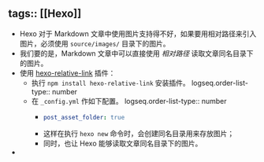 tags:: [[Hexo]]
---

- Hexo 对于 Markdown 文章中使用图片支持得不好，如果要用相对路径来引入图片，必须使用 `source/images/` 目录下的图片。
- 我们要的是，Markdown 文章中可以直接使用 *相对路径* 读取文章同名目录下的图片。
- 使用 [hexo-relative-link](https://github.com/2-3-5-7/hexo-relative-link) 插件：
	- 执行 `npm install hexo-relative-link` 安装插件。
	  logseq.order-list-type:: number
	- 在 `_config.yml` 作如下配置。
	  logseq.order-list-type:: number
		- ``` yml
		  post_asset_folder: true
		  ```
		- 这样在执行 `hexo new` 命令时，会创建同名目录用来存放图片；
		- 同时，也让 Hexo 能够读取文章同名目录下的图片。
-